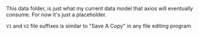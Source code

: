 This data folder, is just what my current data model that axios will eventually consume. For now it's just a placeholder.

`V1` and `V2` file suffixes is similar to "Save A Copy" in any file editing program